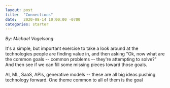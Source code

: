 ```yaml
---
layout: post
title:  "Connections"
date:   2020-08-14 10:00:00 -0700
categories: starter
---
```


*By: Michael Vogelsong*

It's a simple, but important exercise to take a look around at the technologies
people are finding value in, and then asking "Ok, now what are the common goals -- common problems -- they're attempting to solve?" And then see if we can fill some missing pieces toward those goals.

AI, ML, SaaS, APIs, generative models -- these are all big ideas pushing technology forward. One theme common to all of them is the goal